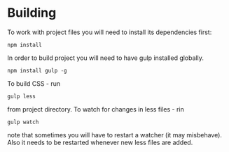 Building
===

To work with project files you will need to install its dependencies first:

    npm install

In order to build project you will need to have gulp installed globally.
    
    npm install gulp -g
    
To build CSS - run

    gulp less
    
from project directory. To watch for changes in less files - rin

    gulp watch
    
note that sometimes you will have to restart a watcher (it may misbehave). Also it needs to be restarted whenever
new less files are added.